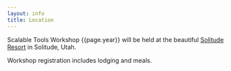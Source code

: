 ```yaml
---
layout: info
title: Location
---
```

Scalable Tools Workshop {{page.year}} will be held at the
beautiful [Solitude Resort](https://solitudemountain.com) in Solitude, Utah.

Workshop registration includes lodging and meals.